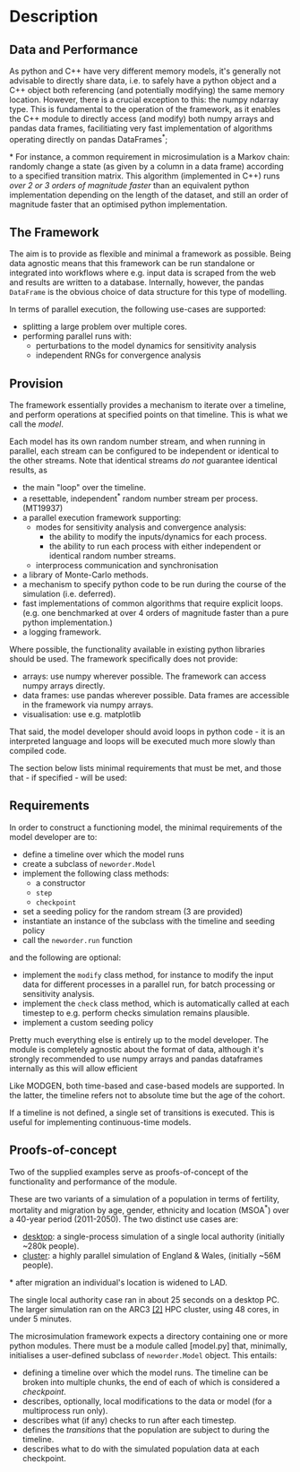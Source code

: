 # Description

## Data and Performance

As python and C++ have very different memory models, it's generally not advisable to directly share data, i.e. to safely have a python object and a C++ object both referencing (and potentially modifying) the same memory location. However, there is a crucial exception to this: the numpy ndarray type. This is fundamental to the operation of the framework, as it enables the C++ module to directly access (and modify) both numpy arrays and pandas data frames, facilitiating very fast implementation of algorithms operating directly on pandas DataFrames<sup>*</sup>;

&ast; For instance, a common requirement in microsimulation is a Markov chain: randomly change a state (as given by a column in a data frame) according to a specified transition matrix. This algorithm (implemented in C++) runs *over 2 or 3 orders of magnitude faster* than an equivalent python implementation depending on the length of the dataset, and still an order of magnitude faster that an optimised python implementation.

## The Framework

The aim is to provide as flexible and minimal a framework as possible. Being data agnostic means that this framework can be run standalone or integrated into workflows where e.g. input data is scraped from the web and results are written to a database. Internally, however, the pandas `DataFrame` is the obvious choice of data structure for this type of modelling.

In terms of parallel execution, the following use-cases are supported:

- splitting a large problem over multiple cores.
- performing parallel runs with:
  - perturbations to the model dynamics for sensitivity analysis
  - independent RNGs for convergence analysis

## Provision

The framework essentially provides a mechanism to iterate over a timeline, and perform operations at specified points on that timeline. This is what we call the _model_.

Each model has its own random number stream, and when running in parallel, each stream can be configured to be independent or identical to the other streams. Note that identical streams _do not_ guarantee identical results, as

- the main "loop" over the timeline.
- a resettable, independent<sup>*</sup> random number stream per process. (MT19937)
- a parallel execution framework supporting:
  - modes for sensitivity analysis and convergence analysis:
    - the ability to modify the inputs/dynamics for each process.
    - the ability to run each process with either independent or identical random number streams.
  - interprocess communication and synchronisation
- a library of Monte-Carlo methods.
- a mechanism to specify python code to be run during the course of the simulation (i.e. deferred).
- fast implementations of common algorithms that require explicit loops. (e.g. one benchmarked at over 4 orders of magnitude faster than a pure python implementation.)
- a logging framework.

Where possible, the functionality available in existing python libraries should be used. The framework specifically does not provide:

- arrays: use numpy wherever possible. The framework can access numpy arrays directly.
- data frames: use pandas wherever possible. Data frames are accessible in the framework via numpy arrays.
- visualisation: use e.g. matplotlib

That said, the model developer should avoid loops in python code - it is an interpreted language and loops will be executed much more slowly than compiled code.

The section below lists minimal requirements that must be met, and those that - if specified - will be used:

## Requirements

In order to construct a functioning model, the minimal requirements of the model developer are to:

- define a timeline over which the model runs
- create a subclass of `neworder.Model`
- implement the following class methods:
  - a constructor
  - `step`
  - `checkpoint`
- set a seeding policy for the random stream (3 are provided)
- instantiate an instance of the subclass with the timeline and seeding policy
- call the `neworder.run` function

and the following are optional:

- implement the `modify` class method, for instance to modify the input data for different processes in a parallel run, for batch processing or sensitivity analysis.
- implement the `check` class method, which is automatically called at each timestep to e.g. perform checks simulation remains plausible.
- implement a custom seeding policy

Pretty much everything else is entirely up to the model developer. The module is completely agnostic about the format of data, although it's strongly recommended to use numpy arrays and pandas dataframes internally as this will allow efficient

Like MODGEN, both time-based and case-based models are supported. In the latter, the timeline refers not to absolute time but the age of the cohort.

If a timeline is not defined, a single set of transitions is executed. This is useful for implementing continuous-time models.

## Proofs-of-concept

Two of the supplied examples serve as proofs-of-concept of the functionality and performance of the module.

These are two variants of a simulation of a population in terms of fertility, mortality and migration by age, gender, ethnicity and location (MSOA<sup>*</sup>) over a 40-year period (2011-2050). The two distinct use cases are:

- [desktop](): a single-process simulation of a single local authority (initially ~280k people).
- [cluster](): a highly parallel simulation of England & Wales, (initially ~56M people).

&ast; after migration an individual's location is widened to LAD.

The single local authority case ran in about 25 seconds on a desktop PC. The larger simulation ran on the ARC3 [[2]](#references) HPC cluster, using 48 cores, in under 5 minutes.

The microsimulation framework expects a directory containing one or more python modules. There must be a module called [model.py] that, minimally, initialises a user-defined subclass of `neworder.Model` object. This entails:

- defining a timeline over which the model runs. The timeline can be broken into multiple chunks, the end of each of which is considered a _checkpoint_.
- describes, optionally, local modifications to the data or model (for a multiprocess run only).
- describes what (if any) checks to run after each timestep.
- defines the _transitions_ that the population are subject to during the timeline.
- describes what to do with the simulated population data at each checkpoint.
